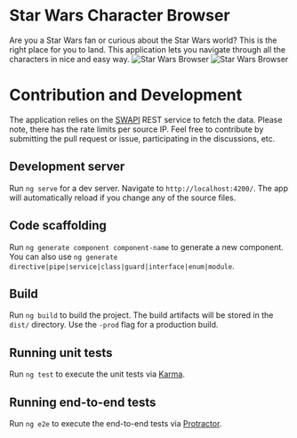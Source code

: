 # Star Wars Character Browser

Are you a Star Wars fan or curious about the Star Wars world? This is the right place for you to land. This application lets you navigate through all the characters in nice and easy way. 
![Star Wars Browser](https://user-images.githubusercontent.com/2076328/37257877-3815de96-256f-11e8-8760-bec0d7856b31.png)
![Star Wars Browser](https://user-images.githubusercontent.com/2076328/37127196-f989f38a-2274-11e8-9367-099b28fb46de.png)

# Contribution and Development

The application relies on the [SWAPI](https://swapi.co/) REST service to fetch the data. Please note, there has the rate limits per source IP.
Feel free to contribute by submitting the pull request or issue, participating in the discussions, etc.

## Development server

Run `ng serve` for a dev server. Navigate to `http://localhost:4200/`. The app will automatically reload if you change any of the source files.

## Code scaffolding

Run `ng generate component component-name` to generate a new component. You can also use `ng generate directive|pipe|service|class|guard|interface|enum|module`.

## Build

Run `ng build` to build the project. The build artifacts will be stored in the `dist/` directory. Use the `-prod` flag for a production build.

## Running unit tests

Run `ng test` to execute the unit tests via [Karma](https://karma-runner.github.io).

## Running end-to-end tests

Run `ng e2e` to execute the end-to-end tests via [Protractor](http://www.protractortest.org/).
